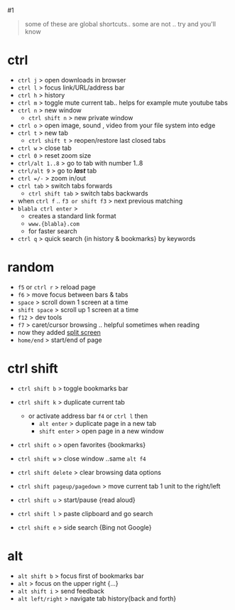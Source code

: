 #1
> some of these are global shortcuts.. some are not .. try and you'll know

# ctrl
- `ctrl j` > open downloads in browser
- `ctrl l` > focus link/URL/address bar
- `ctrl h` > history
- `ctrl m` > toggle mute current tab.. helps for example mute youtube tabs
- `ctrl n` > new window
	- `ctrl shift n` > new private window
- `ctrl o` > open image, sound , video from your file system into edge
- `ctrl t` > new tab
	- `ctrl shift t` > reopen/restore last closed tabs
- `ctrl w` > close tab
- `ctrl 0` > reset zoom size
- `ctrl/alt 1..8` > go to tab with number 1..8
- `ctrl/alt 9` > go to ***last*** tab
- `ctrl =/-` > zoom in/out
- `ctrl tab` > switch tabs forwards
	- `ctrl shift tab` > switch tabs backwards
- when `ctrl f` .. `f3 or shift f3` > next previous matching
- `blabla ctrl enter` > 
	- creates a standard link format 
	- `www.{blabla}.com `
	- for faster search
- `ctrl q` > quick search {in history & bookmarks} by keywords

# random
- `f5` or `ctrl r` > reload page
- `f6` > move focus between bars & tabs
- `space` > scroll down 1 screen at a time
- `shift space` > scroll up 1 screen at a time
- `f12` > dev tools
- `f7` > caret/cursor browsing .. helpful sometimes when reading
- now they added [split screen](https://www.microsoft.com/en-us/edge/features/split-screen?form=MA13FJ)
- `home/end` > start/end of page

# ctrl shift
- `ctrl shift b` > toggle bookmarks bar
- `ctrl shift k` > duplicate current tab
	- or activate address bar `f4` or `ctrl l` then
		- `alt enter` > duplicate page in a new tab
		- `shift enter` > open page in a new window
- `ctrl shift o` > open favorites {bookmarks}
- `ctrl shift w` > close window ..same `alt f4`
- `ctrl shift delete` > clear browsing data options
- `ctrl shift pageup/pagedown` > move current tab 1 unit to the right/left

- `ctrl shift u` > start/pause {read aloud}
- `ctrl shift l` > paste clipboard and go search
- `ctrl shift e` > side search {Bing not Google}
# alt
- `alt shift b` > focus first of bookmarks bar
- `alt` > focus on the upper right {...}
- `alt shift i` > send feedback
- `alt left/right` > navigate tab history{back and forth}
